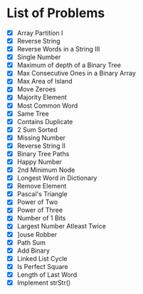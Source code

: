 # List of Problems
- [x] Array Partition I
- [x] Reverse String
- [x] Reverse Words in a String III
- [x] Single Number
- [x] Maximum of depth of a Binary Tree
- [x] Max Consecutive Ones in a Binary Array
- [x] Max Area of Island
- [x] Move Zeroes
- [x] Majority Element
- [x] Most Common Word
- [x] Same Tree
- [x] Contains Duplicate
- [x] 2 Sum Sorted
- [x] Missing Number
- [x] Reverse String II
- [x] Binary Tree Paths
- [x] Happy Number
- [x] 2nd Minimum Node
- [x] Longest Word in Dictionary
- [x] Remove Element
- [x] Pascal's Triangle
- [x] Power of Two
- [x] Power of Three
- [x] Number of 1 Bits
- [x] Largest Number Atleast Twice
- [x] ]ouse Robber
- [x] Path Sum
- [x] Add Binary
- [x] Linked List Cycle
- [x] Is Perfect Square
- [x] Length of Last Word
- [x] Implement strStr()

